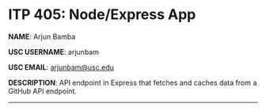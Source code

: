 # ITP 405: Node/Express App

**NAME**: Arjun Bamba

**USC USERNAME**: arjunbam

**USC EMAIL**: arjunbam@usc.edu

**DESCRIPTION**: API endpoint in Express that fetches and caches data from a GitHub API endpoint.

---